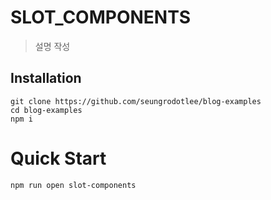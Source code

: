 # SLOT_COMPONENTS

> 설명 작성

## Installation

```shell
git clone https://github.com/seungrodotlee/blog-examples
cd blog-examples
npm i
```

# Quick Start

```shell
npm run open slot-components
```
